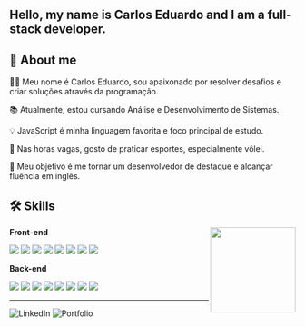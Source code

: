 <h2>Hello, my name is Carlos Eduardo and I am a full-stack developer.</h2>

 ## 📌 About me

👨‍💻 Meu nome é Carlos Eduardo, sou apaixonado por resolver desafios e criar soluções através da programação.

📚 Atualmente, estou cursando Análise e Desenvolvimento de Sistemas.

💡 JavaScript é minha linguagem favorita e foco principal de estudo.

🏐 Nas horas vagas, gosto de praticar esportes, especialmente vôlei.

🎯 Meu objetivo é me tornar um desenvolvedor de destaque e alcançar fluência em inglês.
 </p>
 
## 🛠️ Skills
 
<img align="right" height="150" src="https://i.pinimg.com/originals/19/b2/8c/19b28c8372aaec65623f7ee7332e74be.gif"  />


**Front-end**  
<p align="left">
  <img src="https://img.shields.io/badge/JavaScript-F7DF1E?style=for-the-badge&logo=javascript&logoColor=black" />
  <img src="https://img.shields.io/badge/TypeScript-3178C6?style=for-the-badge&logo=typescript&logoColor=white" />
  <img src="https://img.shields.io/badge/React-61DAFB?style=for-the-badge&logo=react&logoColor=black" />
  <img src="https://img.shields.io/badge/Next.js-000000?style=for-the-badge&logo=next.js&logoColor=white" />
  <img src="https://img.shields.io/badge/HTML5-E34F26?style=for-the-badge&logo=html5&logoColor=white" />
  <img src="https://img.shields.io/badge/CSS3-1572B6?style=for-the-badge&logo=css3&logoColor=white" />
  <img src="https://img.shields.io/badge/Sass-CC6699?style=for-the-badge&logo=sass&logoColor=white" />
  <img src="https://img.shields.io/badge/Bootstrap-7952B3?style=for-the-badge&logo=bootstrap&logoColor=white" />
</p>


**Back-end**  
<p align="left">
  <img src="https://img.shields.io/badge/Node.js-339933?style=for-the-badge&logo=nodedotjs&logoColor=white" />
  <img src="https://img.shields.io/badge/Express-000000?style=for-the-badge&logo=express&logoColor=white" />
  <img src="https://img.shields.io/badge/TypeORM-00597B?style=for-the-badge&logo=typeorm&logoColor=white" />
  <img src="https://img.shields.io/badge/NestJS-E0234E?style=for-the-badge&logo=nestjs&logoColor=white" />
  <img src="https://img.shields.io/badge/Prisma-2D3748?style=for-the-badge&logo=prisma&logoColor=white" />
  <img src="https://img.shields.io/badge/PostgreSQL-4169E1?style=for-the-badge&logo=postgresql&logoColor=white" />
  <img src="https://img.shields.io/badge/MySQL-4479A1?style=for-the-badge&logo=mysql&logoColor=white" />
  <img src="https://img.shields.io/badge/MongoDB-47A248?style=for-the-badge&logo=mongodb&logoColor=white" />
</p>

<hr>

<p align="left">
  <a href="https://www.linkedin.com/in/carlos-eduardo-moura-lemes-163651270" target="_blank" rel="noopener noreferrer" style="text-decoration: none;">
    <img src="https://img.shields.io/badge/LinkedIn-0A66C2?style=for-the-badge&logo=linkedin&logoColor=white" alt="LinkedIn" />
  </a>
  <a href="https://portfolio-umber-xi-27.vercel.app/" target="_blank" rel="noopener noreferrer" style="text-decoration: none;">
    <img src="https://img.shields.io/badge/Portfolio-161616?style=for-the-badge&logo=google-chrome&logoColor=white" alt="Portfolio" />
  </a>
</p>

